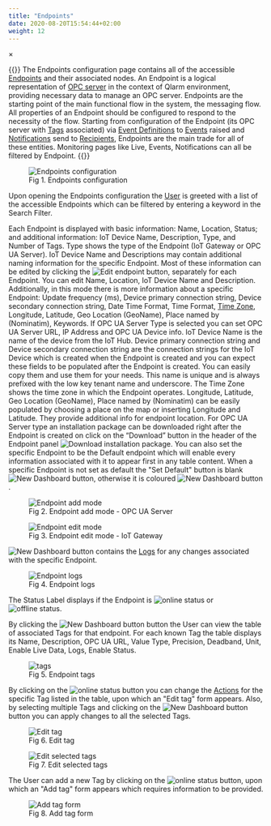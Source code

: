 ```yaml
---
title: "Endpoints"
date: 2020-08-20T15:54:44+02:00
weight: 12
---
```


<!-- The Modal -->
<div id="myModal" class="modal">
  <span class="close">&times;</span>
  <img class="modal-content" id="img01">
  <div id="caption"></div>
</div>

{{<lead>}}
The Endpoints configuration page contains all of the accessible [Endpoints](/glossary#endpoint) and their associated nodes. An 
Endpoint is a logical representation of [OPC server](/glossary#opc-server) in the context of Qlarm environment, providing necessary data to manage an OPC server. Endpoints are the starting point of the main functional flow in the system, the messaging flow. All properties of an Endpoint should be configured to respond to the necessity of the flow. Starting from configuration of the Endpoint (its OPC server with [Tags](/glossary#tag) associated) via [Event Definitions](/glossary#event-definition) to [Events](/glossary#event) raised and [Notifications](/glossary#notification) send to [Recipients](/glossary#recipient), Endpoints are the main trade for all of these entities. Monitoring pages like Live, Events, Notifications can all be filtered by Endpoint.
{{</lead>}}

<figure class="image_container">
    <img class="center_image myImg" onClick="reply_click(this)"  id="endpoints_configuration" src="/endpoints_configuration.png" alt="Endpoints configuration">
    <figcaption>Fig 1. Endpoints configuration</figcaption>
</figure>

Upon opening the Endpoints configuration the [User](/glossary#user) is greeted with a list of the accessible Endpoints which can be filtered by entering a keyword in the Search Filter.

Each Endpoint is displayed with basic information: Name, Location, Status; and additional information: IoT Device Name, Description, Type, and Number of Tags. Type shows the type of the Endpoint (IoT Gateway or OPC UA Server). IoT Device Name and Descriptions may contain additional naming information for the specific Endpoint. Most of these information can be edited by clicking the  <img src="/edit_button.png" alt="Edit endpoint"> button, separately for each Endpoint. You can edit Name, Location, IoT Device Name and Description. Additionally, in this mode there is more information about a specific Endpoint: Update frequency (ms), Device primary connection string, Device secondary connection string, Date Time Format, Time Format, [Time Zone](/glossary#time-zone), Longitude, Latitude, Geo Location (GeoName), Place named by (Nominatim), Keywords. If OPC UA Server Type is selected you can set OPC UA Server URL, IP Address and OPC UA Device info. IoT Device Name is the name of the device from the IoT Hub. Device primary connection string and Device secondary connection string are the connection strings for the IoT Device which is created when the Endpoint is created and you can expect these fields to be populated after the Endpoint is created. You can easily copy them and use them for your needs. This name is unique and is always prefixed with the low key tenant name and underscore. The Time Zone shows the time zone in which the Endpoint operates. Longitude, Latitude, Geo Location (GeoName), Place named by (Nominatim) can be easily populated by choosing a place on the map or inserting Longitude and Latitude. They provide additional info for endpoint location. For OPC UA Server type an installation package can be downloaded right after the Endpoint is created on click on the “Download” button  in the header of the Endpoint panel <img src="/download_button.png" alt="Download installation package">. You can also set the specific Endpoint to be the Default endpoint which will enable every information associated with it to appear first in any table content.  When a specific Endpoint is not set as default the "Set Default" button is blank <img src="/set_default_blank.png" alt="New Dashboard button">, otherwise it is coloured <img src="/set_default_primary.png" alt="New Dashboard button">. 

<figure class="image_container">
    <img class="center_image myImg" onClick="reply_click(this)"  id="edit_endpoint" src="/add_endpoint.png" alt="Endpoint add mode">
    <figcaption>Fig 2. Endpoint add mode - OPC UA Server<figcaption>
</figure>

<figure class="image_container">
    <img class="center_image myImg" onClick="reply_click(this)"  id="edit_endpoint" src="/edit_endpoint.png" alt="Endpoint edit mode">
    <figcaption>Fig 3. Endpoint edit mode - IoT Gateway<figcaption>
</figure>

<img src="/log_button.png" alt="New Dashboard button"> contains the [Logs](/glossary#logs) for any changes associated with the specific Endpoint.

<figure class="image_container">
    <img class="center_image myImg" onClick="reply_click(this)"  id="logs" src="/logs.png" alt="Endpoint logs">
    <figcaption>Fig 4. Endpoint logs<figcaption>
</figure>

The Status Label displays if the Endpoint is <img src="/online_status.png" alt="online status"> or <img src="/offline_status.png" alt="offline status">. 

By clicking the <img src="/tag_button.png" alt="New Dashboard button"> button the User can view the table of associated Tags for that endpoint. For each known Tag the table displays its Name, Description, OPC UA URL, Value Type, Precision, Deadband, Unit, Enable Live Data, Logs, Enable Status. 

<figure class="image_container">
    <img class="center_image myImg" onClick="reply_click(this)"  id="tags" src="/tags.png" alt="tags">
    <figcaption>Fig 5. Endpoint tags<figcaption>
</figure>

By clicking on the <img src="/edit_recipient_button.png" alt="online status"> button you can change the [Actions](/glossary#action) for the specific Tag listed in the table, upon which an "Edit tag" form appears. Also, by selecting multiple Tags and clicking on the <img src="/change_button.png" alt="New Dashboard button"> button you can apply changes to all the selected Tags. 

<figure class="image_container">
    <img class="center_image myImg" onClick="reply_click(this)"  id="edit_tag" src="/edit_tag.png" alt=" Edit tag">
    <figcaption>Fig 6. Edit tag<figcaption>
</figure>

<figure class="image_container">
    <img class="center_image myImg" onClick="reply_click(this)"  id="edit_tags" src="/edit_tags.png" alt="Edit selected tags">
    <figcaption>Fig 7. Edit selected tags<figcaption>
</figure>

The User can add a new Tag by clicking on the <img src="/add_tag_button.png" alt="online status"> button, upon which an "Add tag" form appears which requires information to be provided.

<figure class="image_container">
    <img class="center_image myImg" onClick="reply_click(this)"  id="add_tag" src="/add_tag.png" alt="Add tag form">
    <figcaption>Fig 8. Add tag form<figcaption>
</figure>

<script>
// Get the modal
var modal = document.getElementById("myModal");

var modalImg = document.getElementById("img01");
var captionText = document.getElementById("caption");
function reply_click(img)
{
    modal.style.display = "block";
    modalImg.src = img.src;
    captionText.innerHTML = img.alt;
}

modal.onclick = function() { 
  modal.style.display = "none";
}

document.addEventListener('keyup', function(e) {
    if (e.keyCode == 27) {
        modal.style.display = "none";
    }
});
</script>